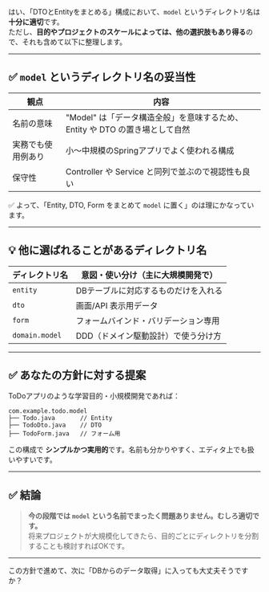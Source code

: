 はい、「DTOとEntityをまとめる」構成において、`model` というディレクトリ名は**十分に適切**です。  
ただし、**目的やプロジェクトのスケールによっては、他の選択肢もあり得る**ので、それも含めて以下に整理します。

---

## ✅ `model` というディレクトリ名の妥当性

| 観点 | 内容 |
|------|------|
| 名前の意味 | "Model" は「データ構造全般」を意味するため、Entity や DTO の置き場として自然 |
| 実務でも使用例あり | 小〜中規模のSpringアプリでよく使われる構成 |
| 保守性 | Controller や Service と同列で並ぶので視認性も良い

✅ よって、「Entity, DTO, Form をまとめて `model` に置く」のは理にかなっています。

---

## 💡 他に選ばれることがあるディレクトリ名

| ディレクトリ名 | 意図・使い分け（主に大規模開発で） |
|----------------|----------------|
| `entity`       | DBテーブルに対応するものだけを入れる |
| `dto`          | 画面/API 表示用データ |
| `form`         | フォームバインド・バリデーション専用 |
| `domain.model` | DDD（ドメイン駆動設計）で使う分け方 |

---

## ✅ あなたの方針に対する提案

ToDoアプリのような学習目的・小規模開発であれば：

```
com.example.todo.model
├── Todo.java       // Entity
├── TodoDto.java    // DTO
├── TodoForm.java   // フォーム用
```

この構成で **シンプルかつ実用的**です。名前も分かりやすく、エディタ上でも扱いやすいです。

---

## ✅ 結論

> **今の段階では `model` という名前でまったく問題ありません。むしろ適切です。**  
> 将来プロジェクトが大規模化してきたら、目的ごとにディレクトリを分割することも検討すればOKです。

---

この方針で進めて、次に「DBからのデータ取得」に入っても大丈夫そうですか？